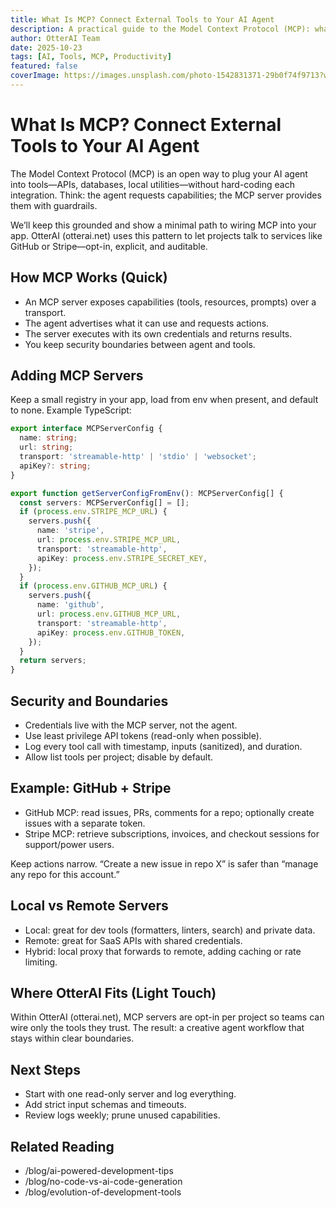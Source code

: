 ```yaml
---
title: What Is MCP? Connect External Tools to Your AI Agent
description: A practical guide to the Model Context Protocol (MCP): what it is, why it matters, how to add servers, and how to keep integrations safe.
author: OtterAI Team
date: 2025-10-23
tags: [AI, Tools, MCP, Productivity]
featured: false
coverImage: https://images.unsplash.com/photo-1542831371-29b0f74f9713?w=1200&h=600&fit=crop&q=80
---
```


# What Is MCP? Connect External Tools to Your AI Agent

The Model Context Protocol (MCP) is an open way to plug your AI agent into tools—APIs, databases, local utilities—without hard-coding each integration. Think: the agent requests capabilities; the MCP server provides them with guardrails.

We’ll keep this grounded and show a minimal path to wiring MCP into your app. OtterAI (otterai.net) uses this pattern to let projects talk to services like GitHub or Stripe—opt-in, explicit, and auditable.

## How MCP Works (Quick)

- An MCP server exposes capabilities (tools, resources, prompts) over a transport.
- The agent advertises what it can use and requests actions.
- The server executes with its own credentials and returns results.
- You keep security boundaries between agent and tools.

## Adding MCP Servers

Keep a small registry in your app, load from env when present, and default to none. Example TypeScript:

```ts
export interface MCPServerConfig {
  name: string;
  url: string;
  transport: 'streamable-http' | 'stdio' | 'websocket';
  apiKey?: string;
}

export function getServerConfigFromEnv(): MCPServerConfig[] {
  const servers: MCPServerConfig[] = [];
  if (process.env.STRIPE_MCP_URL) {
    servers.push({
      name: 'stripe',
      url: process.env.STRIPE_MCP_URL,
      transport: 'streamable-http',
      apiKey: process.env.STRIPE_SECRET_KEY,
    });
  }
  if (process.env.GITHUB_MCP_URL) {
    servers.push({
      name: 'github',
      url: process.env.GITHUB_MCP_URL,
      transport: 'streamable-http',
      apiKey: process.env.GITHUB_TOKEN,
    });
  }
  return servers;
}
```

## Security and Boundaries

- Credentials live with the MCP server, not the agent.
- Use least privilege API tokens (read-only when possible).
- Log every tool call with timestamp, inputs (sanitized), and duration.
- Allow list tools per project; disable by default.

## Example: GitHub + Stripe

- GitHub MCP: read issues, PRs, comments for a repo; optionally create issues with a separate token.
- Stripe MCP: retrieve subscriptions, invoices, and checkout sessions for support/power users.

Keep actions narrow. “Create a new issue in repo X” is safer than “manage any repo for this account.”

## Local vs Remote Servers

- Local: great for dev tools (formatters, linters, search) and private data.
- Remote: great for SaaS APIs with shared credentials.
- Hybrid: local proxy that forwards to remote, adding caching or rate limiting.

## Where OtterAI Fits (Light Touch)

Within OtterAI (otterai.net), MCP servers are opt-in per project so teams can wire only the tools they trust. The result: a creative agent workflow that stays within clear boundaries.

## Next Steps

- Start with one read-only server and log everything.
- Add strict input schemas and timeouts.
- Review logs weekly; prune unused capabilities.

## Related Reading

- /blog/ai-powered-development-tips
- /blog/no-code-vs-ai-code-generation
- /blog/evolution-of-development-tools

